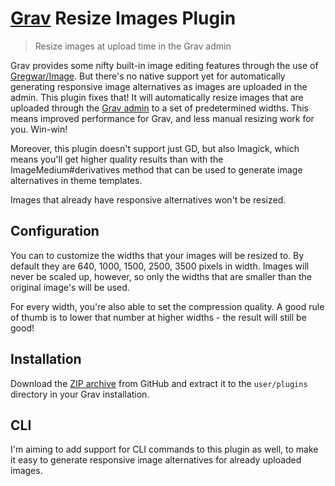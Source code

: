 # [Grav](http://getgrav.org) Resize Images Plugin

> Resize images at upload time in the Grav admin

Grav provides some nifty built-in image editing features through the use of
[Gregwar/Image](https://github.com/Gregwar/Image). But there's no native support
yet for automatically generating responsive image alternatives as images are
uploaded in the admin. This plugin fixes that! It will automatically resize
images that are uploaded through the [Grav
admin](https://github.com/getgrav/grav-plugin-admin) to a set of predetermined
widths. This means improved performance for Grav, and less manual resizing work
for you. Win-win!

Moreover, this plugin doesn't support just GD, but also Imagick, which means
you'll get higher quality results than with the ImageMedium#derivatives method
that can be used to generate image alternatives in theme templates.

Images that already have responsive alternatives won't be resized.

## Configuration

You can to customize the widths that your images will be resized to. By default
they are 640, 1000, 1500, 2500, 3500 pixels in width. Images will never be
scaled up, however, so only the widths that are smaller than the original
image's will be used.

For every width, you're also able to set the compression quality. A good rule of
thumb is to lower that number at higher widths - the result will still be good!

## Installation

Download the [ZIP
archive](https://github.com/fredrikekelund/grav-plugin-resize-images/archive/master.zip)
from GitHub and extract it to the `user/plugins` directory in your Grav
installation.

## CLI

I'm aiming to add support for CLI commands to this plugin as well, to make it
easy to generate responsive image alternatives for already uploaded images.
